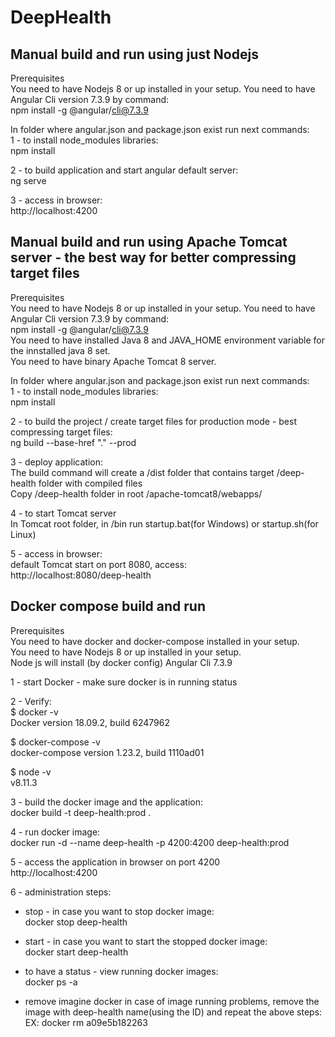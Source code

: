 # DeepHealth

## Manual build and run using just Nodejs
Prerequisites<br />
You need to have Nodejs 8 or up installed in your setup.
You need to have Angular Cli version 7.3.9 by command: <br />
npm install -g @angular/cli@7.3.9

In folder where angular.json and package.json exist run next commands:<br />
1 - to install node_modules libraries:<br />
npm install

2 - to build application and start angular default server:<br />
ng serve

3 - access in browser:<br />
http://localhost:4200

## Manual build and run using Apache Tomcat server - the best way for better compressing target files
Prerequisites<br />
You need to have Nodejs 8 or up installed in your setup.
You need to have Angular Cli version 7.3.9 by command: <br />
npm install -g @angular/cli@7.3.9<br />
You need to have installed Java 8 and JAVA_HOME environment variable for the innstalled java 8 set.<br />
You need to have binary Apache Tomcat 8 server.

In folder where angular.json and package.json exist run next commands:<br />
1 - to install node_modules libraries:<br />
npm install

2 - to build the project / create target files for production mode - best compressing target files:<br />
ng build --base-href "." --prod 

3 - deploy application:<br />
The build command will create a /dist folder that contains target /deep-health folder with compiled files<br />
Copy /deep-health folder in root /apache-tomcat8/webapps/

4 - to start Tomcat server<br />
In Tomcat root folder, in /bin run startup.bat(for Windows) or startup.sh(for Linux)

5 - access in browser:<br />
default Tomcat start on port 8080, access:<br />
http://localhost:8080/deep-health


## Docker compose build and run

Prerequisites<br />
You need to have docker and docker-compose installed in your setup.<br />
You need to have Nodejs 8 or up installed in your setup.<br />
Node js will install (by docker config) Angular Cli 7.3.9<br />
														
1 - start Docker - make sure docker is in running status<br />
														
2 - Verify:<br />
$ docker  -v<br />
Docker version 18.09.2, build 6247962

$ docker-compose -v<br />
docker-compose version 1.23.2, build 1110ad01

$ node -v<br />
v8.11.3

3 - build the docker image and the application:<br />
docker build -t deep-health:prod .

4 - run docker image:<br />
docker run -d --name deep-health -p 4200:4200 deep-health:prod

5 - access the application in browser on port 4200<br />
http://localhost:4200

6 - administration steps:<br />

 - stop - in case you want to stop docker image:<br />
docker stop deep-health

 - start - in case you want to start the stopped docker image:<br />
docker start deep-health

- to have a status - view running docker images:<br />
 docker ps -a

- remove imagine docker in case of image running problems, remove the image with deep-health name(using the ID) and repeat the above steps:<br />
EX: docker rm a09e5b182263
